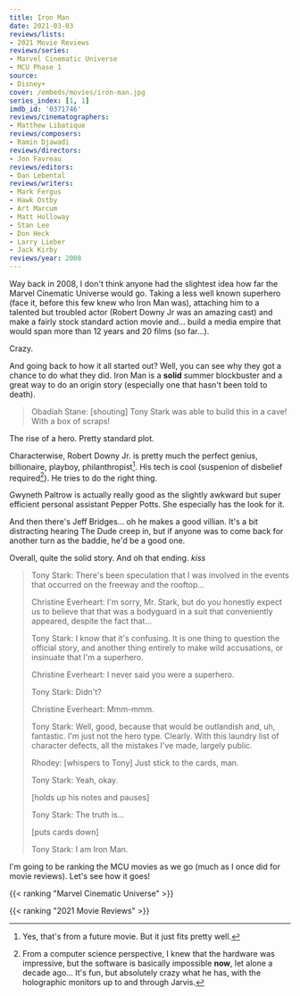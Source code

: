 ```yaml
---
title: Iron Man
date: 2021-03-03
reviews/lists:
- 2021 Movie Reviews
reviews/series:
- Marvel Cinematic Universe
- MCU Phase 1
source:
- Disney+
cover: /embeds/movies/iron-man.jpg
series_index: [1, 1]
imdb_id: '0371746'
reviews/cinematographers:
- Matthew Libatique
reviews/composers:
- Ramin Djawadi
reviews/directors:
- Jon Favreau
reviews/editors:
- Dan Lebental
reviews/writers:
- Mark Fergus
- Hawk Ostby
- Art Marcum
- Matt Holloway
- Stan Lee
- Don Heck
- Larry Lieber
- Jack Kirby
reviews/year: 2008
---
```

Way back in 2008, I don't think anyone had the slightest idea how far the Marvel Cinematic Universe would go. Taking a less well known superhero (face it, before this few knew who Iron Man was), attaching him to a talented but troubled actor (Robert Downy Jr was an amazing cast) and make a fairly stock standard action movie and... build a media empire that would span more than 12 years and 20 films (so far...).

Crazy. 

And going back to how it all started out? Well, you can see why they got a chance to do what they did. Iron Man is a **solid** summer blockbuster and a great way to do an origin story (especially one that hasn't been told to death). 

<blockquote>Obadiah Stane: [shouting] Tony Stark was able to build this in a cave! With a box of scraps! </blockquote>

The rise of a hero. Pretty standard plot. 

Characterwise, Robert Downy Jr. is pretty much the perfect genius, billionaire, playboy, philanthropist[^avengers]. His tech is cool (suspenion of disbelief required[^computers]). He tries to do the right thing. 

Gwyneth Paltrow is actually really good as the slightly awkward but super efficient personal assistant Pepper Potts. She especially has the look for it. 

And then there's Jeff Bridges... oh he makes a good villian. It's a bit distracting hearing The Dude creep in, but if anyone was to come back for another turn as the baddie, he'd be a good one. 

Overall, quite the solid story. And oh that ending. *kiss*

<blockquote>
Tony Stark: There's been speculation that I was involved in the events that occurred on the freeway and the rooftop...

Christine Everheart: I'm sorry, Mr. Stark, but do you honestly expect us to believe that that was a bodyguard in a suit that conveniently appeared, despite the fact that...

Tony Stark: I know that it's confusing. It is one thing to question the official story, and another thing entirely to make wild accusations, or insinuate that I'm a superhero.

Christine Everheart: I never said you were a superhero.

Tony Stark: Didn't?

Christine Everheart: Mmm-mmm.

Tony Stark: Well, good, because that would be outlandish and, uh, fantastic. I'm just not the hero type. Clearly. With this laundry list of character defects, all the mistakes I've made, largely public.

Rhodey: [whispers to Tony] Just stick to the cards, man.

Tony Stark: Yeah, okay.

[holds up his notes and pauses]

Tony Stark: The truth is...

[puts cards down]

Tony Stark: I am Iron Man. 
</blockquote>

I'm going to be ranking the MCU movies as we go (much as I once did for movie reviews). Let's see how it goes!

{{< ranking "Marvel Cinematic Universe" >}}

{{< ranking "2021 Movie Reviews" >}}

[^avengers]: Yes, that's from a future movie. But it just fits pretty well. 

[^computers]: From a computer science perspective, I knew that the hardware was impressive, but the software is basically impossible **now**, let alone a decade ago... It's fun, but absolutely crazy what he has, with the holographic monitors up to and through Jarvis.